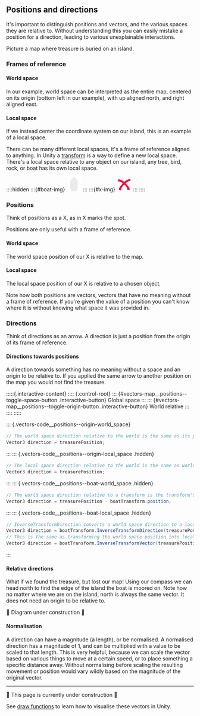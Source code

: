 ## Positions and directions
It's important to distinguish positions and vectors, and the various spaces they are relative to. Without understanding this you can easily mistake a position for a direction, leading to various unexplainable interactions.

Picture a map where treasure is buried on an island.

<script type="module" src="/Scripts/Interactive/Vectors/vectors.js?v=1.0.0"></script>

<canvas id="vectors-map" width="500" height="500"></canvas>

### Frames of reference
#### World space
In our example, world space can be interpreted as the entire map, centered on its origin (bottom left in our example), with up aligned north, and right aligned east.

<canvas id="vectors-map__global" width="500" height="500"></canvas>

#### Local space
If we instead center the coordinate system on our island, this is an example of a local space.

<canvas id="vectors-map__local" width="500" height="500"></canvas>

There can be many different local spaces, it's a frame of reference aligned to anything. In Unity a [transform](https://docs.unity3d.com/Manual/class-Transform.html) is a way to define a new local space. There's a local space relative to any object on our island, any tree, bird, rock, or boat has its own local space.

::::hidden
:::{#boat-img}
![Boat](boat.svg)
:::
:::{#x-img}
![X](x.svg)
:::
::::

<canvas id="vectors-map__local--multi" width="500" height="500"></canvas>

### Positions
Think of positions as a X, as in X marks the spot.

Positions are only useful with a frame of reference.
#### World space
The world space position of our X is relative to the map.

<canvas id="vectors-map__x--global" width="500" height="500"></canvas>

#### Local space
The local space position of our X is relative to a chosen object.

<canvas id="vectors-map__x--local" width="500" height="500"></canvas>

Note how both positions are vectors, vectors that have no meaning without a frame of reference.
If you're given the value of a position you can't know where it is without knowing what space it was provided in.

### Directions
Think of directions as an arrow. A direction is just a position from the origin of its frame of reference.

#### Directions towards positions
A direction towards something has no meaning without a space and an origin to be relative to. If you applied the same arrow to another position on the map you would not find the treasure.

:::::{.interactive-content}
<canvas id="vectors-map__positions" width="500" height="500"></canvas>
:::: {.control-root}
::: {#vectors-map__positions--toggle-space-button .interactive-button}
Global space
:::
::: {#vectors-map__positions--toggle-origin-button .interactive-button}
World relative
:::
::::
:::::

::: {.vectors-code__positions--origin-world_space}
```csharp
// The world space direction relative to the world is the same as its position.
Vector3 direction = treasurePosition;
```
:::
::: {.vectors-code__positions--origin-local_space .hidden}
```csharp
// The local space direction relative to the world is the same as world space.
Vector3 direction = treasurePosition;
```
:::
::: {.vectors-code__positions--boat-world_space .hidden}

```csharp
// The world space direction relative to a transform is the transform's world position subtracted from the target's world position.
Vector3 direction = treasurePosition - boatTransform.position;
```
:::
::: {.vectors-code__positions--boat-local_space .hidden}
```csharp
// InverseTransformDirection converts a world space direction to a local one.
Vector3 direction = boatTransform.InverseTransformDirection(treasurePosition - boatTransform.position);
// This is the same as transforming the world space position into local space considering the transform position.
Vector3 direction = boatTransform.InverseTransformVector(treasurePosition);
```
:::

#### Relative directions
What if we found the treasure, but lost our map! Using our compass we can head north to find the edge of the island the boat is moored on.
Note how no matter where we are on the island, north is always the same vector. It does not need an origin to be relative to.

🚧 Diagram under construction 🚧

<canvas id="vectors-map__relative" width="500" height="500"></canvas>

#### Normalisation
A direction can have a magnitude (a length), or be normalised. A normalised direction has a magnitude of 1, and can be multiplied with a value to be scaled to that length.
This is very helpful, because we can scale the vector based on various things to move at a certain speed, or to place something a specific distance away. Without normalising before scaling the resulting movement or position would vary wildly based on the magnitude of the original vector.

---

🚧 This page is currently under construction 🚧

See [draw functions](../../Debugging/Draw%20Functions.md) to learn how to visualise these vectors in Unity.
